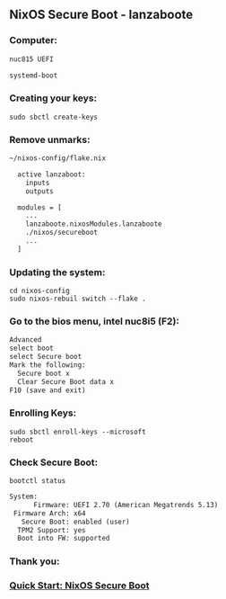 
## NixOS Secure Boot - lanzaboote
### Computer:
```htm
nuc815 UEFI

systemd-boot
```
### Creating your keys:
```console
sudo sbctl create-keys
```

### Remove unmarks:
```htm
~/nixos-config/flake.nix

  active lanzaboot:
    inputs
    outputs

  modules = [
    ...
    lanzaboote.nixosModules.lanzaboote
    ./nixos/secureboot
    ... 
  ]
```

### Updating the system:
```console
cd nixos-config
sudo nixos-rebuil switch --flake .
```

### Go to the bios menu, intel nuc8i5 (F2):
```htm
Advanced
select boot
select Secure boot
Mark the following:
  Secure boot x
  Clear Secure Boot data x
F10 (save and exit)
```

### Enrolling Keys:
```console
sudo sbctl enroll-keys --microsoft
reboot
```

### Check Secure Boot:
```console
bootctl status
```
```htm
System:
      Firmware: UEFI 2.70 (American Megatrends 5.13)
 Firmware Arch: x64
   Secure Boot: enabled (user)
  TPM2 Support: yes
  Boot into FW: supported

```

### Thank you:
### [Quick Start: NixOS Secure Boot](https://github.com/nix-community/lanzaboote/blob/master/docs/QUICK_START.md)

